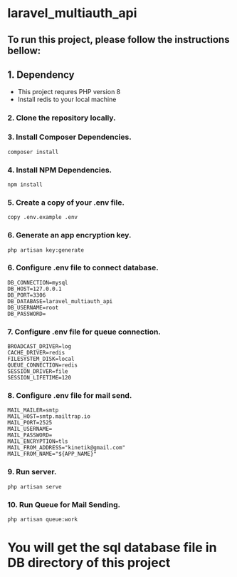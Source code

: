 # laravel_multiauth_api

##  To run this project, please follow the instructions bellow:

## 1. Dependency
- This project requres PHP version 8
- Install redis to your local machine

 
### 2. Clone the repository locally.
### 3. Install Composer Dependencies.
```
composer install
```
### 4. Install NPM Dependencies.
```
npm install
```
### 5. Create a copy of your .env file.
```
copy .env.example .env
```
### 6. Generate an app encryption key.
```
php artisan key:generate
```

### 6. Configure .env file to connect database.
```
DB_CONNECTION=mysql
DB_HOST=127.0.0.1
DB_PORT=3306
DB_DATABASE=laravel_multiauth_api
DB_USERNAME=root
DB_PASSWORD=

```

### 7. Configure .env file for queue connection.
```
BROADCAST_DRIVER=log
CACHE_DRIVER=redis
FILESYSTEM_DISK=local
QUEUE_CONNECTION=redis
SESSION_DRIVER=file
SESSION_LIFETIME=120
```

### 8. Configure .env file for mail send.
```
MAIL_MAILER=smtp
MAIL_HOST=smtp.mailtrap.io
MAIL_PORT=2525
MAIL_USERNAME=
MAIL_PASSWORD=
MAIL_ENCRYPTION=tls
MAIL_FROM_ADDRESS="kinetik@gmail.com"
MAIL_FROM_NAME="${APP_NAME}"
```
### 9. Run server.
```
php artisan serve
```
### 10. Run Queue for Mail Sending.
```
php artisan queue:work
```

# **You will get the sql database file in DB directory of this project**
